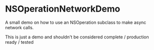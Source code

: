 NSOperationNetworkDemo
======================

A small demo on how to use an NSOperation subclass to make async network calls.

This is just a demo and shouldn't be considered complete / production ready / tested
